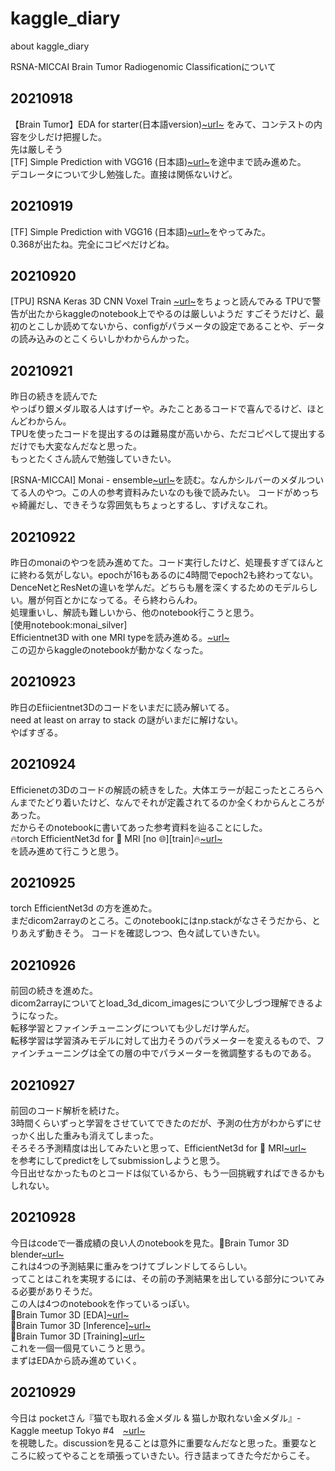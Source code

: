 # kaggle_diary
about kaggle_diary  

RSNA-MICCAI Brain Tumor Radiogenomic Classificationについて　　

## 20210918
【Brain Tumor】EDA for starter(日本語version)[~url~](https://www.kaggle.com/chumajin/brain-tumor-eda-for-starter-version) をみて、コンテストの内容を少しだけ把握した。  
先は厳しそう  
[TF] Simple Prediction with VGG16 (日本語)[~url~](https://www.kaggle.com/masatomurakawamm/tf-simple-prediction-with-vgg16)を途中まで読み進めた。  
デコレータについて少し勉強した。直接は関係ないけど。  

## 20210919
[TF] Simple Prediction with VGG16 (日本語)[~url~](https://www.kaggle.com/masatomurakawamm/tf-simple-prediction-with-vgg16)をやってみた。  
0.368が出たね。完全にコピペだけどね。  

## 20210920
[TPU] RSNA Keras 3D CNN Voxel Train [~url~](https://www.kaggle.com/sreevishnudamodaran/tpu-rsna-keras-3d-cnn-voxel-train)をちょっと読んでみる
 TPUで警告が出たからkaggleのnotebook上でやるのは厳しいようだ
 すごそうだけど、最初のとこしか読めてないから、configがパラメータの設定であることや、データの読み込みのとこくらいしかわからんかった。
 
## 20210921
昨日の続きを読んでた  
やっぱり銀メダル取る人はすげーや。みたことあるコードで喜んでるけど、ほとんどわからん。  
TPUを使ったコードを提出するのは難易度が高いから、ただコピペして提出するだけでも大変なんだなと思った。  
もっとたくさん読んで勉強していきたい。

[RSNA-MICCAI] Monai - ensemble[~url~](https://www.kaggle.com/mikecho/rsna-miccai-monai-ensemble)を読む。なんかシルバーのメダルついてる人のやつ。この人の参考資料みたいなのも後で読みたい。 
コードがめっちゃ綺麗だし、できそうな雰囲気もちょっとするし、すげえなこれ。

## 20210922
昨日のmonaiのやつを読み進めてた。コード実行したけど、処理長すぎてほんとに終わる気がしない。epochが16もあるのに4時間でepoch2も終わってない。　　
DenceNetとResNetの違いを学んだ。どちらも層を深くするためのモデルらしい。層が何百とかになってる。そら終わらんわ。  
処理重いし、解読も難しいから、他のnotebook行こうと思う。  
[使用notebook:monai_silver]  
Efficientnet3D with one MRI typeを読み進める。[~url~](https://www.kaggle.com/rluethy/efficientnet3d-with-one-mri-type)  
この辺からkaggleのnotebookが動かなくなった。

## 20210923  
昨日のEfiicientnet3Dのコードをいまだに読み解いてる。  
need at least on array to stack の謎がいまだに解けない。  
やばすぎる。

## 20210924  
Efficienetの3Dのコードの解読の続きをした。大体エラーが起こったところらへんまでたどり着いたけど、なんでそれが定義されてるのか全くわからんところがあった。  
だからそのnotebookに書いてあった参考資料を辿ることにした。  
🔥torch EfficientNet3d for 🧠 MRI [no 🌐][train]🔥[~url~](https://www.kaggle.com/furcifer/torch-efficientnet3d-for-mri-no-train)  
を読み進めて行こうと思う。  

## 20210925  
torch EfficientNet3d の方を進めた。  
まだdicom2arrayのところ。このnotebookにはnp.stackがなさそうだから、とりあえず動きそう。 
コードを確認しつつ、色々試していきたい。

## 20210926  
前回の続きを進めた。  
dicom2arrayについてとload_3d_dicom_imagesについて少しづつ理解できるようになった。  
転移学習とファインチューニングについても少しだけ学んだ。  
転移学習は学習済みモデルに対して出力そうのパラメーターを変えるもので、ファインチューニングは全ての層の中でパラメーターを微調整するものである。 

## 20210927
前回のコード解析を続けた。  
3時間くらいずっと学習をさせていてできたのだが、予測の仕方がわからずにせっかく出した重みも消えてしまった。  
そろそろ予測精度は出してみたいと思って、EfficientNet3d for 🧠 MRI[~url~](https://www.kaggle.com/xuxu1234/efficientnet3d-for-mri)  
を参考にしてpredictをしてsubmissionしようと思う。  
今日出せなかったものとコードは似ているから、もう一回挑戦すればできるかもしれない。

## 20210928  
今日はcodeで一番成績の良い人のnotebookを見た。🧠Brain Tumor 3D blender[~url~](https://www.kaggle.com/ammarnassanalhajali/brain-tumor-3d-blender)  
これは4つの予測結果に重みをつけてブレンドしてるらしい。  
ってことはこれを実現するには、その前の予測結果を出している部分についてみる必要がありそうだ。  
この人は4つのnotebookを作っているっぽい。  
🧠Brain Tumor 3D [EDA][~url~](https://www.kaggle.com/ammarnassanalhajali/brain-tumor-3d-eda)  
🧠Brain Tumor 3D [Inference][~url~](https://www.kaggle.com/ammarnassanalhajali/brain-tumor-3d-inference)    
🧠Brain Tumor 3D [Training][~url~](https://www.kaggle.com/ammarnassanalhajali/brain-tumor-3d-training)   
これを一個一個見ていこうと思う。  
まずはEDAから読み進めていく。

## 20210929  
今日は pocketさん『猫でも取れる金メダル & 猫しか取れない金メダル』- Kaggle meetup Tokyo #4　[~url~](https://www.youtube.com/watch?v=6DW5PCIo5qc)  
を視聴した。discussionを見ることは意外に重要なんだなと思った。重要なところに絞ってやることを頑張っていきたい。行き詰まってきた今だからこそ。


